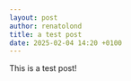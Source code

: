 ```yaml
---
layout: post
author: renatolond
title: a test post
date: 2025-02-04 14:20 +0100
---
```


This is a test post!
